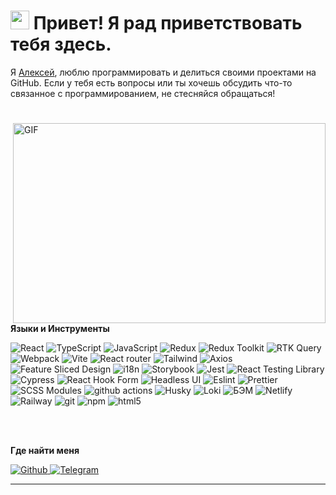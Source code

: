 <h1><img src="https://emojis.slackmojis.com/emojis/images/1531849430/4246/blob-sunglasses.gif?1531849430" width="30"/> Привет! Я рад приветствовать тебя здесь.</h1>

Я [Алексей](), люблю программировать и делиться своими проектами на GitHub. Если у тебя есть вопросы или ты хочешь обсудить что-то связанное с программированием, не стесняйся обращаться!

<h1></h1>

  <img align="right" alt="GIF" src="https://github.com/abhisheknaiidu/abhisheknaiidu/blob/master/code.gif?raw=true" width="500" height="320" />
  
**Языки и Инструменты**  
<p></p>
<p>
  <img alt="React" src="https://img.shields.io/badge/-React-45b8d8?style=flat-square&logo=react&logoColor=white" />
  <img alt="TypeScript" src="https://img.shields.io/badge/-TypeScript-007ACC?style=flat-square&logo=typescript&logoColor=white" />
  <img alt="JavaScript" src="https://shields.io/badge/JavaScript-F7DF1E?logo=JavaScript&logoColor=000&style=flat-square" />
  <img alt="Redux" src="https://img.shields.io/badge/-Redux-764ABC?style=flat&logo=redux&logoColor=white" />
  <img alt="Redux Toolkit" src="https://img.shields.io/badge/Redux Toolkit-764ABC?style=flat-square" />
  <img alt="RTK Query" src="https://img.shields.io/badge/RTK Query-764ABC?style=flat-square" />
  <img alt="Webpack" src="https://img.shields.io/badge/-Webpack-8DD6F9?style=flat-square&logo=webpack&logoColor=white" /> 
  <img alt="Vite" src="https://img.shields.io/badge/Vite-646CFF?style=flat-square&logo=Vite&logoColor=white" />
  <img alt="React router" src="https://img.shields.io/badge/React_Router-CA4245?style=flat-square&logo=react-router&logoColor=white" />
  <img alt="Tailwind" src="https://img.shields.io/badge/Tailwind-38B2AC?style=flat-square&logo=tailwind-css&logoColor=white" />
  <img alt="Axios" src="https://img.shields.io/static/v1?style=flat-square&message=Axios&color=5A29E4&logo=Axios&logoColor=FFFFFF&label=" />
  <img alt="Feature Sliced Design" src="https://img.shields.io/badge/Feature Sliced Design-2B74D4?style=flat-square" />
  <img alt="i18n" src="https://img.shields.io/badge/i18n-26A69A?style=flat-square" />
  <img alt="Storybook" src="https://img.shields.io/badge/Storybook-FF4785?logo=Storybook&logoColor=white" />
  <img alt="Jest" src="https://img.shields.io/badge/Jest-323330?style=flat-square&logo=Jest&logoColor=white" />
  <img alt="React Testing Library" src="https://img.shields.io/badge/React Testing Library-CB3837" />
  <img alt="Cypress" src="https://img.shields.io/badge/Cypress-007780" />
  <img alt="React Hook Form" src="https://img.shields.io/badge/React Hook Form-EC5990?style=flat-square" />
  <img alt="Headless UI" src="https://img.shields.io/badge/Headless UI-white?style=flat-square" />
  <img alt="Eslint" src="https://img.shields.io/badge/ESLint-3A33D1?logo=eslint" />
  <img alt="Prettier" src="https://img.shields.io/badge/-Prettier-F7B93E?style=flat-square&logo=prettier&logoColor=white" />
  <img alt="SCSS Modules" src="https://img.shields.io/badge/SCSS Modules-1A72B6?style=flat-square" />
  <img alt="github actions" src="https://img.shields.io/badge/-Github_Actions-2088FF?style=flat-square&logo=github-actions&logoColor=white" />
  <img alt="Husky" src="https://img.shields.io/badge/Husky-purple?style=flat-square" />
  <img alt="Loki" src="https://img.shields.io/badge/Loki-00C3FF?style=flat-square" />
  <img alt="БЭМ" src="https://img.shields.io/badge/БЭМ-04AF?style=flat-square" />
  <img alt="Netlify" src="https://img.shields.io/badge/Netlify-00C7B7?style=flat-square&logo=netlify&logoColor=white" />
  <img alt="Railway" src="https://img.shields.io/static/v1?style=flat-square&message=Railway&color=0B0D0E&logo=Railway&logoColor=FFFFFF&label=" />
  <img alt="git" src="https://img.shields.io/badge/-Git-F05032?style=flat-square&logo=git&logoColor=white" />
  <img alt="npm" src="https://img.shields.io/badge/-NPM-CB3837?style=flat-square&logo=npm&logoColor=white" />
  <img alt="html5" src="https://img.shields.io/badge/-HTML5-E34F26?style=flat-square&logo=html5&logoColor=white" />

</p>

<br>
<br>

**Где найти меня**

<p></p>
<p>
    <a href="https://github.com/Yusipishin" target="_blank">
        <img alt="Github" src="https://img.shields.io/badge/GitHub-%2312100E.svg?&style=for-the-badge&logo=Github&logoColor=white" />
    </a>
    <a href="https://t.me/alexey_yus" target="_blank">
        <img alt="Telegram" src="https://img.shields.io/badge/Telegram-2CA5E0?style=for-the-badge&logo=telegram&logoColor=white" />
    </a>
</p>

<hr>
<br>
